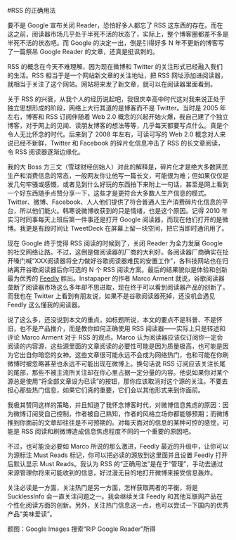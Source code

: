 #RSS 的正确用法

<!-- description: 追踪必读信息。-->
<!-- date: 2013-04-02 -->

要不是 Google 宣布关闭 Reader，恐怕好多人都忘了 RSS 这东西的存在。而在这之前，阅读器市场几乎处于半死不活的状态了，实际上，整个博客圈都差不多是半死不活的状态吧。而 Google 的决定一出，倒是引得好多 N 年不更新的博客写了一篇祭吊 Google Reader 的文章，还真是挺讽刺的。

RSS 的概念在今天不难理解，因为现在微博和 Twitter 的关注形式已经融入我们的生活。RSS 相当于是一个网站新文章的关注地址，把 RSS 网址添加进阅读器，就相当于关注了这个网站。网站将来发了新文章，就可以在阅读器里面看到。

关于 RSS 的兴衰，从我个人的经历说起吧，我很庆幸高中时代这对我来说正处于独立思想形成的阶段，网络上大行其道的是博客而不是 Twitter。当时是 2005 年左右，博客和 RSS 订阅伴随着 Web 2.0 概念的兴起开始火爆，我自己建了个独立博客，对于网上的见闻、读朋友博客的想法等等，几乎每天都要写点什么。真是个令人无比怀念的时代。后来到了 2008 年左右，可读可写的 Web 2.0 概念对人来说已经不新鲜，Twitter 和 Facebook 的碎片化信息冲击了 RSS 的长文章阅读，令 RSS 阅读器逐渐边缘化。

我的大 Boss 方三文（雪球财经创始人）对此的解释是，碎片化才是绝大多数网民生产和消费信息的常态，一般网友你让他写一篇长文，可能很为难；但如果仅仅是发几句牢骚或感慨，或者见到什么好玩的东西拍下来附上一句话，甚至是网上看到一个好东西随手点赞分享一下，这些才是更符合大多数人生产信息的模式。Twitter、微博、Facebook、人人他们提供了符合普通人生产消费碎片化信息的平台，所以他们能火。韩寒说微博收获到的只是情绪，也是这个原因。记得 2010 年实习时同事每天上班后第一件事还是打开 Google 阅读器，而现在他们打开的是微博。我更是有段时间让 TweetDeck 在屏幕上留一块空间，把它当即时通讯用了。

现在 Google 终于觉得 RSS 阅读的时候到了，关闭 Reader 为全力发展 Google 的社交网络让路。不过，这倒是做阅读器的厂商的大利好。各阅读器厂商确实在扯开嗓门喊“XXX阅读器将全力做好谷歌阅读器难民的安置工作”，各科技网站也在归纳离开谷歌阅读器后你可选的 N 个 RSS 阅读方案。最后的结果貌似是体验和创新最为优秀的 [Feedly](http://www.feedly.com) 胜出。Instapaper 的作者 Marco Arment 就说，谷歌阅读器垄断了阅读器市场这么多年却不思进取，现在终于可以看到阅读器产品的创新了。而我也在 Twitter 上看到有朋友说，如果不是谷歌阅读器死掉，还没机会遇见 Feedly 这么懂我的阅读器。

说了这么多，还没说到本文的重点，如标题所说，本文的要点不是科普、不是怀旧，也不是产品推介，而是教你如何正确使用 RSS 阅读器——实际上只是转述和评论 Marco Arment 对于 RSS 的观点。Marco 认为阅读器应该仅订阅你一定会阅读的内容源，这些源里面的文章阅读的必要性可能是因为质量极高，也可能是因为它出自你暗恋的女神。这些文章很可能永远不会成为网络热门，也和可能在你刷微博时被忽略甚至也永远不可能出现在微博上。换句话说 RSS 订阅应该关注长尾的尾部，那些不被主流所关注却在你心里占据一定分量的内容。他说如果你对某个源总是使用“将全部文章设为已读”的按钮，那你应该取消对这个源的关注。不要去担心那些热门信息，如果它们真的重要，它们会以其他形式来到你面前。

我极其赞同这样的策略，并且知道了我怀念博客时代，对微博信息焦虑的原因：因为微博订阅受自己控制，作者被自己熟知，作者的风格立场你都能够预期；而微博推到你面前的文章却往往是不可预期的。对每天面对的信息的某种可控的感觉，可能是 RSS 阅读和刷微博造成信息焦虑程度不同的一个重要的原因吧。

不过，也可能没必要如 Marco 所说的那么激进，Feedly 最近的升级中，让你可以为源标注 Must Reads 标记，你可以把必读的源放到这里面并且设置 Feedly 打开后默认显示 Must Reads。我认为 RSS 的“正确用法”是在于“管理”，手动去通过来源管理你将来可能收到的信息，好过漫无目的地打开微博来接受信息轰炸。

关注必读是一方面，关注热门是另一方面，怎样获取两者的平衡，将是 SucklessInfo 会一直关注问题之一。我会继续关注 Feedly 和其他互联网产品在个性化阅读方面的创新。另外，关注热门信息这一点，也可以尝试一下国内的优秀产品“美味爱读”。

题图：Google Images 搜索“RIP Google Reader”所得
